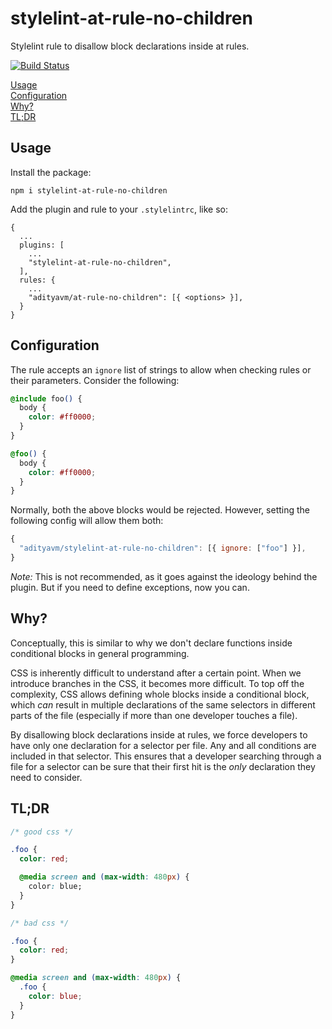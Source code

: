 # stylelint-at-rule-no-children

Stylelint rule to disallow block declarations inside at rules.

[![Build Status](https://img.shields.io/travis/adityavm/stylelint-at-rule-no-children/master.svg?style=flat-square)](https://travis-ci.org/adityavm/stylelint-at-rule-no-children)

[Usage](#usage)  
[Configuration](#configuration)  
[Why?](#why)  
[TL;DR](#tldr)

## Usage

Install the package:

`npm i stylelint-at-rule-no-children`

Add the plugin and rule to your `.stylelintrc`, like so:

```
{
  ...
  plugins: [
    ...
    "stylelint-at-rule-no-children",
  ],
  rules: {
    ...
    "adityavm/at-rule-no-children": [{ <options> }],
  }
}
```

## Configuration

The rule accepts an `ignore` list of strings to allow when checking rules or their parameters. Consider the following:

```css
@include foo() {
  body {
    color: #ff0000;
  }
}

@foo() {
  body {
    color: #ff0000;
  }
}
```

Normally, both the above blocks would be rejected. However, setting the following config will allow them both:

```javascript
{
  "adityavm/stylelint-at-rule-no-children": [{ ignore: ["foo"] }],
}
```

_Note:_ This is not recommended, as it goes against the ideology behind the plugin. But if you need to define exceptions, now you can.

## Why?

Conceptually, this is similar to why we don't declare functions inside conditional blocks in general programming.

CSS is inherently difficult to understand after a certain point. When we introduce branches in the CSS, it becomes more difficult. To top off the complexity, CSS allows defining whole blocks inside a conditional block, which _can_ result in multiple declarations of the same selectors in different parts of the file (especially if more than one developer touches a file).

By disallowing block declarations inside at rules, we force developers to have only one declaration for a selector per file. Any and all conditions are included in that selector. This ensures that a developer searching through a file for a selector can be sure that their first hit is the _only_ declaration they need to consider.

## TL;DR

```css
/* good css */

.foo {
  color: red;

  @media screen and (max-width: 480px) {
    color: blue;
  }
}

/* bad css */

.foo {
  color: red;
}

@media screen and (max-width: 480px) {
  .foo {
    color: blue;
  }
}
```
